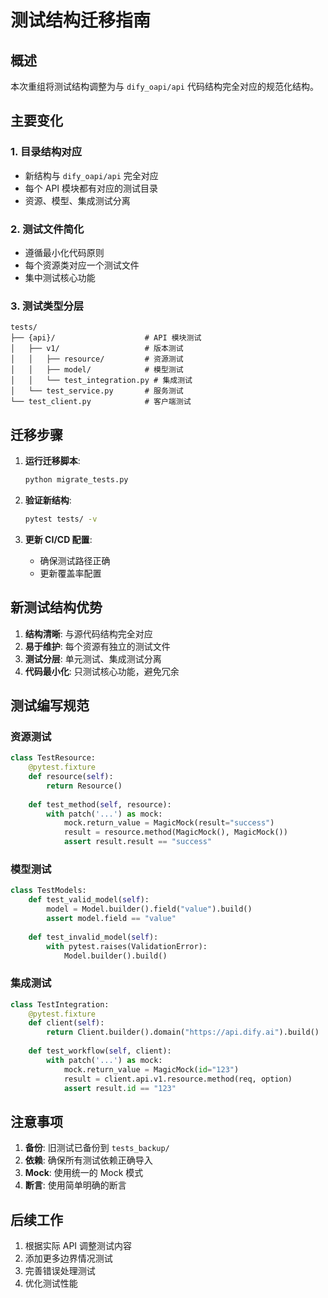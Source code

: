 # 测试结构迁移指南

## 概述

本次重组将测试结构调整为与 `dify_oapi/api` 代码结构完全对应的规范化结构。

## 主要变化

### 1. 目录结构对应
- 新结构与 `dify_oapi/api` 完全对应
- 每个 API 模块都有对应的测试目录
- 资源、模型、集成测试分离

### 2. 测试文件简化
- 遵循最小化代码原则
- 每个资源类对应一个测试文件
- 集中测试核心功能

### 3. 测试类型分层
```
tests/
├── {api}/                    # API 模块测试
│   ├── v1/                   # 版本测试
│   │   ├── resource/         # 资源测试
│   │   ├── model/            # 模型测试
│   │   └── test_integration.py # 集成测试
│   └── test_service.py       # 服务测试
└── test_client.py            # 客户端测试
```

## 迁移步骤

1. **运行迁移脚本**:
   ```bash
   python migrate_tests.py
   ```

2. **验证新结构**:
   ```bash
   pytest tests/ -v
   ```

3. **更新 CI/CD 配置**:
   - 确保测试路径正确
   - 更新覆盖率配置

## 新测试结构优势

1. **结构清晰**: 与源代码结构完全对应
2. **易于维护**: 每个资源有独立的测试文件
3. **测试分层**: 单元测试、集成测试分离
4. **代码最小化**: 只测试核心功能，避免冗余

## 测试编写规范

### 资源测试
```python
class TestResource:
    @pytest.fixture
    def resource(self):
        return Resource()
    
    def test_method(self, resource):
        with patch('...') as mock:
            mock.return_value = MagicMock(result="success")
            result = resource.method(MagicMock(), MagicMock())
            assert result.result == "success"
```

### 模型测试
```python
class TestModels:
    def test_valid_model(self):
        model = Model.builder().field("value").build()
        assert model.field == "value"
    
    def test_invalid_model(self):
        with pytest.raises(ValidationError):
            Model.builder().build()
```

### 集成测试
```python
class TestIntegration:
    @pytest.fixture
    def client(self):
        return Client.builder().domain("https://api.dify.ai").build()
    
    def test_workflow(self, client):
        with patch('...') as mock:
            mock.return_value = MagicMock(id="123")
            result = client.api.v1.resource.method(req, option)
            assert result.id == "123"
```

## 注意事项

1. **备份**: 旧测试已备份到 `tests_backup/`
2. **依赖**: 确保所有测试依赖正确导入
3. **Mock**: 使用统一的 Mock 模式
4. **断言**: 使用简单明确的断言

## 后续工作

1. 根据实际 API 调整测试内容
2. 添加更多边界情况测试
3. 完善错误处理测试
4. 优化测试性能